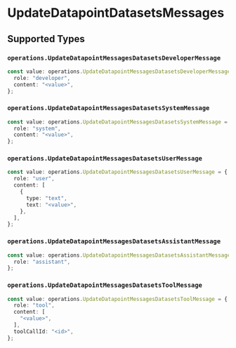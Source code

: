 # UpdateDatapointDatasetsMessages


## Supported Types

### `operations.UpdateDatapointMessagesDatasetsDeveloperMessage`

```typescript
const value: operations.UpdateDatapointMessagesDatasetsDeveloperMessage = {
  role: "developer",
  content: "<value>",
};
```

### `operations.UpdateDatapointMessagesDatasetsSystemMessage`

```typescript
const value: operations.UpdateDatapointMessagesDatasetsSystemMessage = {
  role: "system",
  content: "<value>",
};
```

### `operations.UpdateDatapointMessagesDatasetsUserMessage`

```typescript
const value: operations.UpdateDatapointMessagesDatasetsUserMessage = {
  role: "user",
  content: [
    {
      type: "text",
      text: "<value>",
    },
  ],
};
```

### `operations.UpdateDatapointMessagesDatasetsAssistantMessage`

```typescript
const value: operations.UpdateDatapointMessagesDatasetsAssistantMessage = {
  role: "assistant",
};
```

### `operations.UpdateDatapointMessagesDatasetsToolMessage`

```typescript
const value: operations.UpdateDatapointMessagesDatasetsToolMessage = {
  role: "tool",
  content: [
    "<value>",
  ],
  toolCallId: "<id>",
};
```

